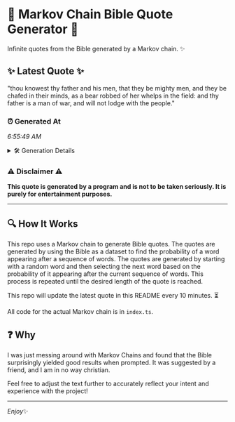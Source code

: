 # 📖 Markov Chain Bible Quote Generator 📖

Infinite quotes from the Bible generated by a Markov chain. ✨

## ✨ Latest Quote ✨
"thou knowest thy father and his men, that they be mighty men, and they be chafed in their minds, as a bear robbed of her whelps in the field: and thy father is a man of war, and will not lodge with the people."

### ⏰ Generated At
*6:55:49 AM*

<details>
    <summary>🛠️ Generation Details</summary>
    <p>
        <strong>🌱 Seed:</strong> thou<br>
        <strong>🔄 Iterations:</strong> 43<br>
        <strong>📜 Context History:</strong><br>[ thou ]: knowest<br>[ thou, knowest ]: thy<br>[ thou, knowest, thy ]: father<br>[ thou, knowest, thy, father ]: and<br>[ thou, knowest, thy, father, and ]: his<br>[ thou, knowest, thy, father, and, his ]: men,<br>[ knowest, thy, father, and, his, men, ]: that<br>[ thy, father, and, his, men,, that ]: they<br>[ father, and, his, men,, that, they ]: be<br>[ and, his, men,, that, they, be ]: mighty<br>[ his, men,, that, they, be, mighty ]: men,<br>[ men,, that, they, be, mighty, men, ]: and<br>[ that, they, be, mighty, men,, and ]: they<br>[ they, be, mighty, men,, and, they ]: be<br>[ be, mighty, men,, and, they, be ]: chafed<br>[ mighty, men,, and, they, be, chafed ]: in<br>[ men,, and, they, be, chafed, in ]: their<br>[ and, they, be, chafed, in, their ]: minds,<br>[ they, be, chafed, in, their, minds, ]: as<br>[ be, chafed, in, their, minds,, as ]: a<br>[ chafed, in, their, minds,, as, a ]: bear<br>[ in, their, minds,, as, a, bear ]: robbed<br>[ their, minds,, as, a, bear, robbed ]: of<br>[ minds,, as, a, bear, robbed, of ]: her<br>[ as, a, bear, robbed, of, her ]: whelps<br>[ a, bear, robbed, of, her, whelps ]: in<br>[ bear, robbed, of, her, whelps, in ]: the<br>[ robbed, of, her, whelps, in, the ]: field:<br>[ of, her, whelps, in, the, field: ]: and<br>[ her, whelps, in, the, field:, and ]: thy<br>[ whelps, in, the, field:, and, thy ]: father<br>[ in, the, field:, and, thy, father ]: is<br>[ the, field:, and, thy, father, is ]: a<br>[ field:, and, thy, father, is, a ]: man<br>[ and, thy, father, is, a, man ]: of<br>[ thy, father, is, a, man, of ]: war,<br>[ father, is, a, man, of, war, ]: and<br>[ is, a, man, of, war,, and ]: will<br>[ a, man, of, war,, and, will ]: not<br>[ man, of, war,, and, will, not ]: lodge<br>[ of, war,, and, will, not, lodge ]: with<br>[ war,, and, will, not, lodge, with ]: the<br>[ and, will, not, lodge, with, the ]: people.<br>
    </p>
</details>

### ⚠️ Disclaimer ⚠️
**This quote is generated by a program and is not to be taken seriously. It is purely for entertainment purposes.**

---

## 🔍 How It Works

This repo uses a Markov chain to generate Bible quotes. The quotes are generated by using the Bible as a dataset to find the probability of a word appearing after a sequence of words. The quotes are generated by starting with a random word and then selecting the next word based on the probability of it appearing after the current sequence of words. This process is repeated until the desired length of the quote is reached.

This repo will update the latest quote in this README every 10 minutes. ⏳

All code for the actual Markov chain is in `index.ts`.

## ❓ Why

I was just messing around with Markov Chains and found that the Bible surprisingly yielded good results when prompted. 
It was suggested by a friend, and I am in no way christian.

Feel free to adjust the text further to accurately reflect your intent and experience with the project!

---

*Enjoy*✨
